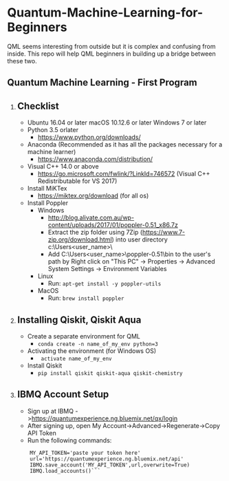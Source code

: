 # Quantum-Machine-Learning-for-Beginners
 QML seems interesting from outside but it is complex and confusing from inside. This repo will help QML beginners in building up a bridge between these two.

## Quantum Machine Learning - First Program
1. ## Checklist
   - Ubuntu 16.04 or later
     macOS 10.12.6 or later
     Windows 7 or later
   - Python 3.5 orlater 
     - https://www.python.org/downloads/
   - Anaconda (Recommended as it has all the packages necessary for a machine learner)
     - https://www.anaconda.com/distribution/
   - Visual C++ 14.0 or above 
     - https://go.microsoft.com/fwlink/?LinkId=746572 (Visual C++ Redistributable for VS 2017)
   - Install MiKTex 
     - https://miktex.org/download (for all os)
   - Install Poppler 
     - Windows
       - http://blog.alivate.com.au/wp-content/uploads/2017/01/poppler-0.51_x86.7z
       - Extract the zip folder using 7Zip (https://www.7-zip.org/download.html) into user directory c:\Users\<user_name>\
       - Add C:\Users\<user_name>\poppler-0.51\bin to the user's path by Right click on "This PC" -> Properties -> Advanced                          System Settings -> Environment Variables
      - Linux
        - Run: ```apt-get install -y poppler-utils```
       - MacOS
         - Run: ```brew install poppler```
                     
2. ## Installing Qiskit, Qiskit Aqua
   - Create a separate environment for QML
      - ```conda create -n name_of_my_env python=3```
   - Activating the environment (for Windows OS)
     - ```  activate name_of_my_env  ```      
   - Install Qiskit
     - ```pip install qiskit qiskit-aqua qiskit-chemistry```
   
3. ## IBMQ Account Setup
   - Sign up at IBMQ ->https://quantumexperience.ng.bluemix.net/qx/login
   - After signing up, open My Account->Advanced->Regenerate->Copy API Token
   - Run the following commands:
    ``` from qiskit import IBMQ
        MY_API_TOKEN='paste your token here'
        url='https://quantumexperience.ng.bluemix.net/api'
        IBMQ.save_account('MY_API_TOKEN',url,overwrite=True)
        IBMQ.load_accounts()```

